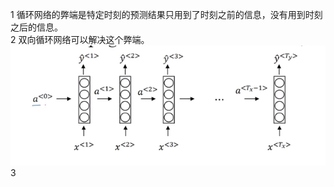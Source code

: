 1 循环网络的弊端是特定时刻的预测结果只用到了时刻之前的信息，没有用到时刻之后的信息。  
2 双向循环网络可以解决这个弊端。
![image](https://github.com/Duanxiaodai/Deeplearning/blob/master/mynotes/5/img/1.png)  
3 
